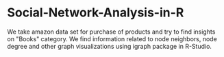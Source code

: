 # Social-Network-Analysis-in-R
We take amazon data set for purchase of products and try to find insights on "Books" category. We find information related to node neighbors, node degree and other graph visualizations using igraph package in R-Studio.
